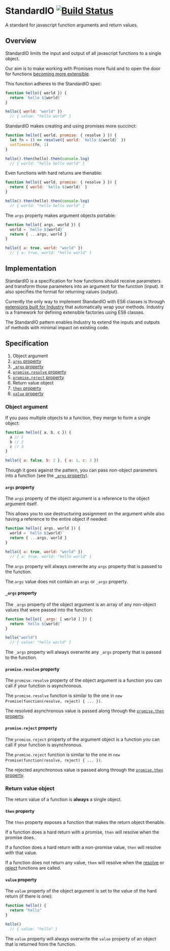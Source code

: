 # StandardIO [![Build Status](https://travis-ci.org/invrs/standard-io.svg?branch=master)](https://travis-ci.org/invrs/standard-io)

A standard for javascript function arguments and return values.

## Overview

StandardIO limits the input and output of all javascript functions to a single object.

Our aim is to make working with Promises more fluid and to open the door for functions [becoming more extensible](#implementation).

This function adheres to the StandardIO spec:

```js
function hello({ world }) {
  return `hello ${world}`
}

hello({ world: "world" })
  // { value: "hello world" }
```

StandardIO makes creating and using promises more succinct:

```js
function hello({ world, promise: { resolve } }) {
  let fn = () => resolve({ world: `hello ${world}` })
  setTimeout(fn, 1)
}

hello().then(hello).then(console.log)
  // { world: "hello hello world" }
```

Even functions with hard returns are thenable:

```js
function hello({ world, promise: { resolve } }) {
  return { world: `hello ${world}` }
}

hello().then(hello).then(console.log)
  // { world: "hello hello world" }
```

The `args` property makes argument objects portable:

```js
function hello({ args, world }) {
  world = `hello ${world}`
  return { ...args, world }
}

hello({ a: true, world: "world" })
  // { a: true, world: "hello world" }
```

## Implementation

StandardIO is a specification for how functions should receive parameters and transform those parameters into an argument for the function (input). It also specifies the format for returning values (output).

Currently the only way to implement StandardIO with ES6 classes is through [extensions built for Industry](https://github.com/invrs/industry#existing-extensions) that automatically wrap your methods. Industry is a framework for defining extensible factories using ES6 classes.

The StandardIO pattern enables Industry to extend the inputs and outputs of methods with minimal impact on existing code.

## Specification

1. Object argument
  1. [`args` property](#args-property)
  2. [`_args` property](#_args-property)
  3. [`promise.resolve` property](#promiseresolve-property)
  4. [`promise.reject` property](#promisereject-property)
2. Return value object
  1. [`then` property](#then-property)
  2. [`value` property](#value-property)

### Object argument

If you pass multiple objects to a function, they merge to form a single object:

```js
function hello({ a, b, c }) {
  a // 1
  b // 2
  c // 3
}

hello({ a: false, b: 2 }, { a: 1, c: 3 })
```

Though it goes against the pattern, you can pass non-object parameters into a function (see the [`_args` property](#_args-property)).

#### `args` property

The `args` property of the object argument is a reference to the object argument itself.

This allows you to use destructuring assignment on the argument while also having a reference to the entire object if needed:

```js
function hello({ args, world }) {
  world = `hello ${world}`
  return { ...args, world }
}

hello({ a: true, world: "world" })
  // { a: true, world: "hello world" }
```

The `args` property will always overwrite any `args` property that is passed to the function.

The `args` value does not contain an `args` or `_args` property.

#### `_args` property

The `_args` property of the object argument is an array of any non-object values that were passed into the function:

```js
function hello({ _args: [ world ] }) {
  return `hello ${world}`
}

hello("world")
  // { value: "hello world" }
```

The `_args` property will always overwrite any `_args` property that is passed to the function.

#### `promise.resolve` property

The `promise.resolve` property of the object argument is a function you can call if your function is asynchronous.

The `promise.resolve` function is similar to the one in `new Promise(function(resolve, reject) { ... })`.

The resolved asynchronous value is passed along through the [`promise.then` property](#promise.then-property).

#### `promise.reject` property

The `promise.reject` property of the argument object is a function you can call if your function is asynchronous.

The `promise.reject` function is similar to the one in `new Promise(function(resolve, reject) { ... })`.

The rejected asynchronous value is passed along through the [`promise.then` property](#promise.then-property).

### Return value object

The return value of a function is **always** a single object.

#### `then` property

The `then` property exposes a function that makes the return object thenable.

If a function does a hard return with a promise, `then` will resolve when the promise does.

If a function does a hard return with a non-promise value, `then` will resolve with that value.

If a function does not return any value, `then` will resolve when the [resolve](#resolve-property) or [reject](#reject-property) functions are called.

#### `value` property

The `value` property of the object argument is set to the value of the hard return (if there is one):

```js
function hello() {
  return "hello"
}

hello()
  // { value: "hello" }
```

The `value` property will always overwrite the `value` property of an object that is returned from the function.

